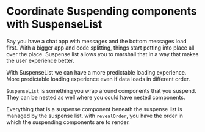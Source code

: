 # Coordinate Suspending components with SuspenseList

Say you have a chat app with messages and the bottom messages load first. 
With a bigger app and code splitting, things start potting into place all over the place. Suspense list allows you to marshall that in a way that makes the user experience better.

With SuspenseList we can have a more predictable loading experience. 
More predictable loading experience even if data loads in different order.

`SuspenseList` is something you wrap around components that you suspend. They can be nested as well where you could have nested components. 

Everything that is a suspense component beneath the suspense list is managed by the suspense list. with `revealOrder`, you have the order in which the suspending components are to render. 
